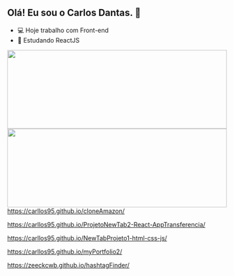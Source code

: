 ## Olá! Eu sou o Carlos Dantas. 👋

- :computer: Hoje trabalho com Front-end
- :blue_book: Estudando ReactJS

<div width="100%">
  <img height="180em" width="100%" src="https://github-readme-stats.vercel.app/api?username=carllos95&show_icons=true&theme=github_dark&count_private=true">
  <img height="180em" width="100%" src="https://github-readme-stats.vercel.app/api/top-langs/?username=carllos95&layout=compact&langs_count=16&theme=github_dark">
</div


https://carllos95.github.io/cloneAmazon/

https://carllos95.github.io/ProjetoNewTab2-React-AppTransferencia/

https://carllos95.github.io/NewTabProjeto1-html-css-js/

https://carllos95.github.io/myPortfolio2/

https://zeeckcwb.github.io/hashtagFinder/
